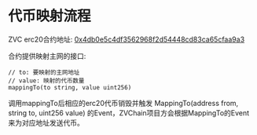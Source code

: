 # 代币映射流程

ZVC erc20合约地址: [0x4db0e5c4df3562968f2d54448cd83ca65cfaa9a3](https://etherscan.io/token/0x4db0e5c4df3562968f2d54448cd83ca65cfaa9a3)

合约提供映射主网的接口: 

```
// to: 要映射的主网地址
// value: 映射的代币数量
mappingTo(to string, value uint256)
```

调用mappingTo后相应的erc20代币销毁并触发 MappingTo(address from, string to, uint256 value) 的Event，ZVChain项目方会根据MappingTo的Event来为对应地址发送代币。

